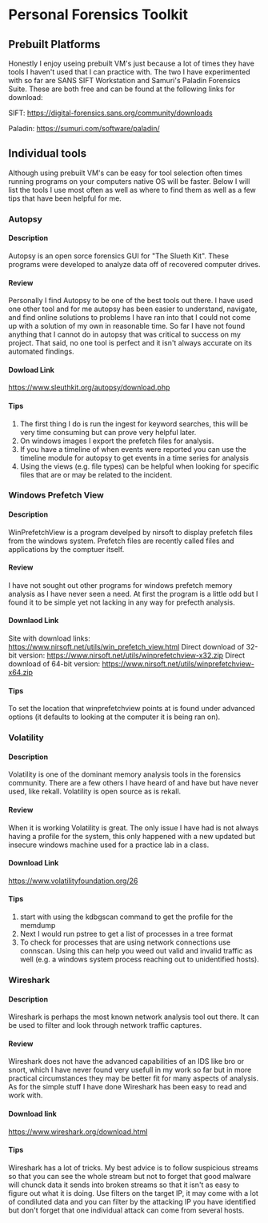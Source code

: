 # Personal Forensics Toolkit

## Prebuilt Platforms
Honestly I enjoy useing prebuilt VM's just because a lot of times they have tools I haven't used that I can practice with. The two I have experimented with so far are SANS SIFT Workstation and Samuri's Paladin Forensics Suite. These are both free and can be found at the following links for download:

SIFT: https://digital-forensics.sans.org/community/downloads

Paladin: https://sumuri.com/software/paladin/

## Individual tools
Although using prebuilt VM's can be easy for tool selection often times running programs on your computers native OS will be faster. Below I will list the tools I use most often as well as where to find them as well as a few tips that have been helpful for me.

### Autopsy
#### Description
Autopsy is an open sorce forensics GUI for "The Slueth Kit". These programs were developed to analyze data off of recovered computer drives.
#### Review
Personally I find Autopsy to be one of the best tools out there. I have used one other tool and for me autopsy has been easier to understand, navigate, and find online solutions to problems I have ran into that I could not come up with a solution of my own in reasonable time. So far I have not found anything that I cannot do in autopsy that was critical to success on my project. That said, no one tool is perfect and it isn't always accurate on its automated findings.
#### Dowload Link
https://www.sleuthkit.org/autopsy/download.php
#### Tips
1) The first thing I do is run the ingest for keyword searches, this will be very time consuming but can prove very helpful later.
2) On windows images I export the prefetch files for analysis.
3) If you have a timeline of when events were reported you can use the timeline module for autopsy to get events in a time series for analysis
4) Using the views (e.g. file types) can be helpful when looking for specific files that are or may be related to the incident.

### Windows Prefetch View
#### Description
WinPrefetchView is a program develped by nirsoft to display prefetch files from the windows system. Prefetch files are recently called files and applications by the comptuer itself.
#### Review
I have not sought out other programs for windows prefetch memory analysis as I have never seen a need. At first the program is a little odd but I found it to be simple yet not lacking in any way for prefecth analysis.
#### Downlaod Link
Site with download links: https://www.nirsoft.net/utils/win_prefetch_view.html
Direct download of 32-bit version: https://www.nirsoft.net/utils/winprefetchview-x32.zip
Direct download of 64-bit version: https://www.nirsoft.net/utils/winprefetchview-x64.zip
#### Tips
To set the location that winprefetchview points at is found under advanced options (it defaults to looking at the computer it is being ran on).

### Volatility
#### Description
Volatility is one of the dominant memory analysis tools in the forensics community. There are a few others I have heard of and have but have never used, like rekall. Volatility is open source as is rekall.
#### Review
When it is working Volatility is great. The only issue I have had is not always having a profile for the system, this only happened with a new updated but insecure windows machine used for a practice lab in a class.
#### Download Link
https://www.volatilityfoundation.org/26
#### Tips
1) start with using the kdbgscan command to get the profile for the memdump
2) Next I would run pstree to get a list of processes in a tree format
3) To check for processes that are using network connections use connscan. Using this can help you weed out valid and invalid traffic as well (e.g. a windows system process reaching out to unidentified hosts).

### Wireshark
#### Description
Wireshark is perhaps the most known network analysis tool out there. It can be used to filter and look through network traffic captures. 
#### Review
Wireshark does not have the advanced capabilities of an IDS like bro or snort, which I have never found very usefull in my work so far but in more practical circumstances they may be better fit for many aspects of analysis. As for the simple stuff I have done Wireshark has been easy to read and work with.
#### Download link
https://www.wireshark.org/download.html
#### Tips
Wireshark has a lot of tricks. My best advice is to follow suspicious streams so that you can see the whole stream but not to forget that good malware will chunck data it sends into broken streams so that it isn't as easy to figure out what it is doing. Use filters on the target IP, it may come with a lot of condiluted data and you can filter by the attacking IP you have identified but don't forget that one individual attack can come from several hosts.
